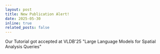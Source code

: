 ```yaml
---
layout: post
title: New Publication Alert!
date: 2025-05-30
inline: true
related_posts: false
---
```


Our Tutorial got accepted at VLDB'25
"Large Language Models for Spatial Analysis Queries"
